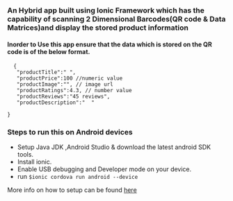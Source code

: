 ### An Hybrid app built using Ionic Framework which has the capability of scanning 2 Dimensional Barcodes(QR code & Data Matrices)and display the stored product information


#### Inorder to Use this app ensure that the data which is stored on the QR code is of the below format.


```
  {
   "productTitle":" ",
   "productPrice":100 //numeric value
   "productImage":"", // image url
   "productRatings":4.3, // number value
   "productReviews":"45 reviews",
   "productDescription":"  " 

}

```


### Steps to run this on Android devices 

- Setup Java JDK ,Android Studio & download the latest android SDK tools.
- Install ionic. 
- Enable USB debugging and Developer mode on your device. 
- run ``` $ionic cordova run android --device ```



More info on how to setup can be found [here](https://ionicframework.com/docs/intro/deploying/)

